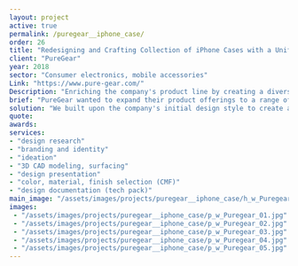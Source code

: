 ```yaml
---
layout: project
active: true
permalink: /puregear__iphone_case/
order: 26
title: "Redesigning and Crafting Collection of iPhone Cases with a Unified Visual Language"
client: "PureGear"
year: 2018
sector: "Consumer electronics, mobile accessories"
Link: "https://www.pure-gear.com/"
Description: "Enriching the company's product line by creating a diverse range of cases with a cohesive visual language."
brief: "PureGear wanted to expand their product offerings to a range of cases with a unified design language, allowing for a broader market appeal."
solution: "We built upon the company's initial design style to create a diverse range of cases. Infusing fresh ideas and employing various material combinations, we ensured a cohesive visual language throughout the products. The result was a collection of cases, all bound together by a shared design essence."
quote:
awards:
services:
- "design research"
- "branding and identity" 
- "ideation"
- "3D CAD modeling, surfacing"
- "design presentation"
- "color, material, finish selection (CMF)"
- "design documentation (tech pack)"
main_image: "/assets/images/projects/puregear__iphone_case/h_w_Puregear.jpg"
images:
 - "/assets/images/projects/puregear__iphone_case/p_w_Puregear_01.jpg"
 - "/assets/images/projects/puregear__iphone_case/p_w_Puregear_02.jpg"
 - "/assets/images/projects/puregear__iphone_case/p_w_Puregear_03.jpg"
 - "/assets/images/projects/puregear__iphone_case/p_w_Puregear_04.jpg"
 - "/assets/images/projects/puregear__iphone_case/p_w_Puregear_05.jpg"
---
```

